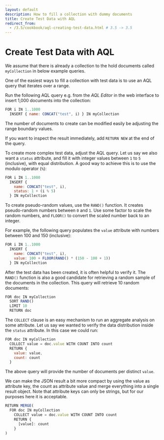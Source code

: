 ```yaml
---
layout: default
description: How to fill a collection with dummy documents
title: Create Test Data with AQL
redirect_from:
  - /3.5/cookbook/aql-creating-test-data.html # 3.5 -> 3.5
---
```

Create Test Data with AQL
=========================

We assume that there is already a collection to the hold documents called
`myCollection` in below example queries.

One of the easiest ways to fill a collection with test data is to use an AQL
query that iterates over a range.

Run the following AQL query e.g. from the _AQL Editor_ in the web interface
to insert 1,000 documents into the collection:

```js
FOR i IN 1..1000
  INSERT { name: CONCAT("test", i) } IN myCollection
```

The number of documents to create can be modified easily be adjusting the range
boundary values.

If you want to inspect the result immediately, add `RETURN NEW` at the end of
the query.

To create more complex test data, adjust the AQL query. Let us say we also want
a `status` attribute, and fill it with integer values between `1` to `5`
(inclusive), with equal distribution. A good way to achieve this is to use
the modulo operator (`%`):

```js
FOR i IN 1..1000
  INSERT {
    name: CONCAT("test", i),
    status: 1 + (i % 5)
  } IN myCollection
```

To create pseudo-random values, use the `RAND()` function. It creates
pseudo-random numbers between `0` and `1`. Use some factor to scale the random
numbers, and `FLOOR()` to convert the scaled number back to an integer.

For example, the following query populates the `value` attribute with numbers
between 100 and 150 (inclusive):

```js
FOR i IN 1..1000
  INSERT {
    name: CONCAT("test", i),
    value: 100 + FLOOR(RAND() * (150 - 100 + 1))
  } IN myCollection
```

After the test data has been created, it is often helpful to verify it. The
`RAND()` function is also a good candidate for retrieving a random sample of
the documents in the collection. This query will retrieve 10 random documents:

```js
FOR doc IN myCollection
  SORT RAND()
  LIMIT 10
  RETURN doc
```

The `COLLECT` clause is an easy mechanism to run an aggregate analysis on some
attribute. Let us say we wanted to verify the data distribution inside the
`status` attribute. In this case we could run:

```js
FOR doc IN myCollection
  COLLECT value = doc.value WITH COUNT INTO count
  RETURN {
    value: value,
    count: count
  }
```

The above query will provide the number of documents per distinct `value`.

We can make the JSON result a bit more compact by using the value as attribute
key, the count as attribute value and merge everything into a single result
object. Note that attribute keys can only be strings, but for our purposes here
it is acceptable.

```js
RETURN MERGE(
  FOR doc IN myCollection
    COLLECT value = doc.value WITH COUNT INTO count
    RETURN {
      [value]: count
    }
)
```

